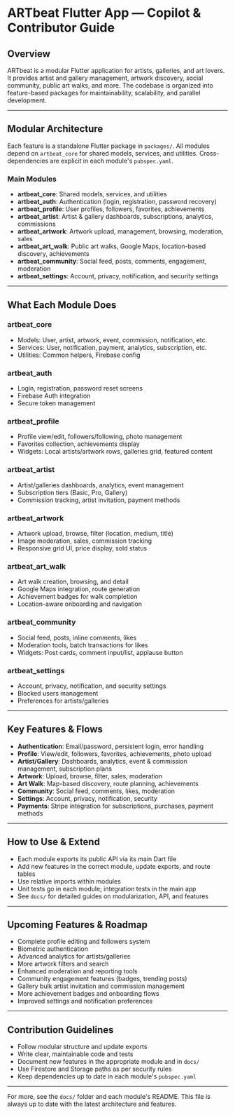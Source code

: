# ARTbeat Flutter App — Copilot & Contributor Guide

## Overview
ARTbeat is a modular Flutter application for artists, galleries, and art lovers. It provides artist and gallery management, artwork discovery, social community, public art walks, and more. The codebase is organized into feature-based packages for maintainability, scalability, and parallel development.

---

## Modular Architecture
Each feature is a standalone Flutter package in `packages/`. All modules depend on `artbeat_core` for shared models, services, and utilities. Cross-dependencies are explicit in each module's `pubspec.yaml`.

### Main Modules
- **artbeat_core**: Shared models, services, and utilities
- **artbeat_auth**: Authentication (login, registration, password recovery)
- **artbeat_profile**: User profiles, followers, favorites, achievements
- **artbeat_artist**: Artist & gallery dashboards, subscriptions, analytics, commissions
- **artbeat_artwork**: Artwork upload, management, browsing, moderation, sales
- **artbeat_art_walk**: Public art walks, Google Maps, location-based discovery, achievements
- **artbeat_community**: Social feed, posts, comments, engagement, moderation
- **artbeat_settings**: Account, privacy, notification, and security settings

---

## What Each Module Does

### artbeat_core
- Models: User, artist, artwork, event, commission, notification, etc.
- Services: User, notification, payment, analytics, subscription, etc.
- Utilities: Common helpers, Firebase config

### artbeat_auth
- Login, registration, password reset screens
- Firebase Auth integration
- Secure token management

### artbeat_profile
- Profile view/edit, followers/following, photo management
- Favorites collection, achievements display
- Widgets: Local artists/artwork rows, galleries grid, featured content

### artbeat_artist
- Artist/galleries dashboards, analytics, event management
- Subscription tiers (Basic, Pro, Gallery)
- Commission tracking, artist invitation, payment methods

### artbeat_artwork
- Artwork upload, browse, filter (location, medium, title)
- Image moderation, sales, commission tracking
- Responsive grid UI, price display, sold status

### artbeat_art_walk
- Art walk creation, browsing, and detail
- Google Maps integration, route generation
- Achievement badges for walk completion
- Location-aware onboarding and navigation

### artbeat_community
- Social feed, posts, inline comments, likes
- Moderation tools, batch transactions for likes
- Widgets: Post cards, comment input/list, applause button

### artbeat_settings
- Account, privacy, notification, and security settings
- Blocked users management
- Preferences for artists/galleries

---

## Key Features & Flows
- **Authentication**: Email/password, persistent login, error handling
- **Profile**: View/edit, followers, favorites, achievements, photo upload
- **Artist/Gallery**: Dashboards, analytics, event & commission management, subscription plans
- **Artwork**: Upload, browse, filter, sales, moderation
- **Art Walk**: Map-based discovery, route planning, achievements
- **Community**: Social feed, comments, likes, moderation
- **Settings**: Account, privacy, notification, security
- **Payments**: Stripe integration for subscriptions, purchases, payment methods

---

## How to Use & Extend
- Each module exports its public API via its main Dart file
- Add new features in the correct module, update exports, and route tables
- Use relative imports within modules
- Unit tests go in each module; integration tests in the main app
- See `docs/` for detailed guides on modularization, API, and features

---

## Upcoming Features & Roadmap
- Complete profile editing and followers system
- Biometric authentication
- Advanced analytics for artists/galleries
- More artwork filters and search
- Enhanced moderation and reporting tools
- Community engagement features (badges, trending posts)
- Gallery bulk artist invitation and commission management
- More achievement badges and onboarding flows
- Improved settings and notification preferences

---

## Contribution Guidelines
- Follow modular structure and update exports
- Write clear, maintainable code and tests
- Document new features in the appropriate module and in `docs/`
- Use Firestore and Storage paths as per security rules
- Keep dependencies up to date in each module's `pubspec.yaml`

---

For more, see the `docs/` folder and each module's README. This file is always up to date with the latest architecture and features.
